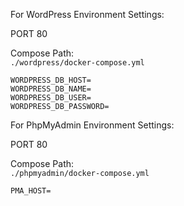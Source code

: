 For WordPress Environment Settings: 

PORT 80

Compose Path:  
`./wordpress/docker-compose.yml`

`WORDPRESS_DB_HOST=`  
`WORDPRESS_DB_NAME=`  
`WORDPRESS_DB_USER=`  
`WORDPRESS_DB_PASSWORD=`

For PhpMyAdmin Environment Settings:

PORT 80

Compose Path:  
`./phpmyadmin/docker-compose.yml`

`PMA_HOST=`  